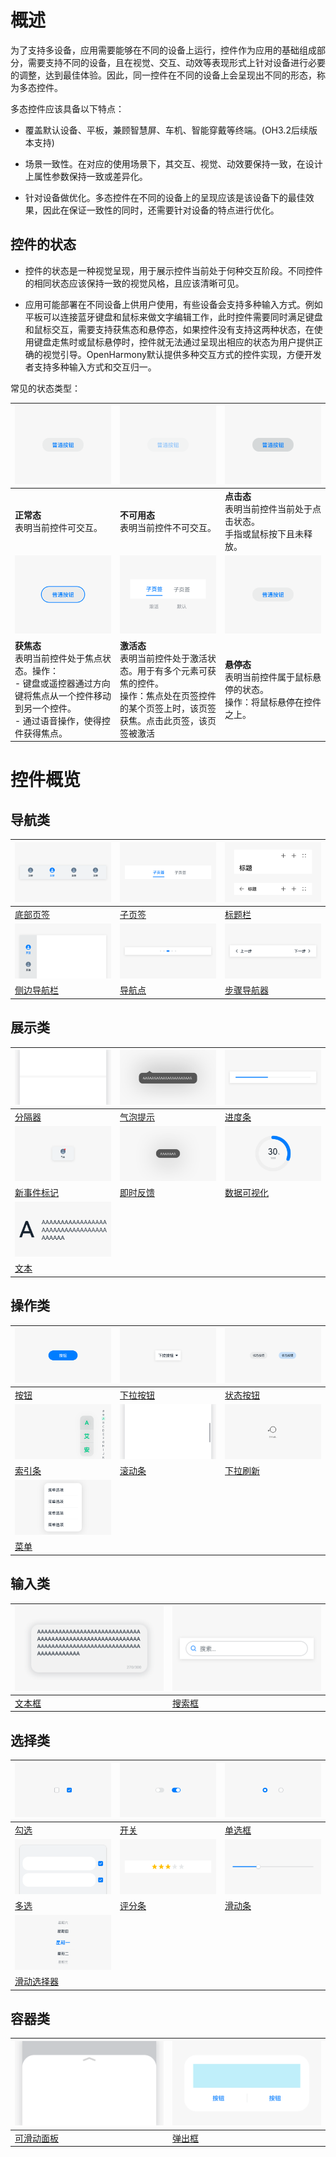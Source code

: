 # 概述


为了支持多设备，应用需要能够在不同的设备上运行，控件作为应用的基础组成部分，需要支持不同的设备，且在视觉、交互、动效等表现形式上针对设备进行必要的调整，达到最佳体验。因此，同一控件在不同的设备上会呈现出不同的形态，称为多态控件。

多态控件应该具备以下特点：

- 覆盖默认设备、平板，兼顾智慧屏、车机、智能穿戴等终端。(OH3.2后续版本支持)

- 场景一致性。在对应的使用场景下，其交互、视觉、动效要保持一致，在设计上属性参数保持一致或差异化。

- 针对设备做优化。多态控件在不同的设备上的呈现应该是该设备下的最佳效果，因此在保证一致性的同时，还需要针对设备的特点进行优化。

## 控件的状态

- 控件的状态是一种视觉呈现，用于展示控件当前处于何种交互阶段。不同控件的相同状态应该保持一致的视觉风格，且应该清晰可见。

- 应用可能部署在不同设备上供用户使用，有些设备会支持多种输入方式。例如平板可以连接蓝牙键盘和鼠标来做文字编辑工作，此时控件需要同时满足键盘和鼠标交互，需要支持获焦态和悬停态，如果控件没有支持这两种状态，在使用键盘走焦时或鼠标悬停时，控件就无法通过呈现出相应的状态为用户提供正确的视觉引导。OpenHarmony默认提供多种交互方式的控件实现，方便开发者支持多种输入方式和交互归一。

常见的状态类型：


  |![1_zh-cn_image_0000001568212890.png](figures/1_zh-cn_image_0000001568212890.png) | ![1_zh-cn_image_0000001568293053.png](figures/1_zh-cn_image_0000001568293053.png) | ![1_zh-cn_image_0000001568212892.png](figures/1_zh-cn_image_0000001568212892.png) |
| -------- | -------- | -------- |
|**正常态** <br/>表明当前控件可交互。|**不可用态** <br/>表明当前控件不可交互。 | **点击态** <br/>表明当前控件当前处于点击状态。<br/>手指或鼠标按下且未释放。  | 
 | ![1_zh-cn_image_0000001568212893.png](figures/1_zh-cn_image_0000001568212893.png) |  ![1_zh-cn_image_0000001568212894.png](figures/1_zh-cn_image_0000001568212894.png)  |  ![1_zh-cn_image_0000001568212895.png](figures/1_zh-cn_image_0000001568212895.png) |
|**获焦态** <br/>表明当前控件处于焦点状态。操作：<br/>-&nbsp;键盘或遥控器通过方向键将焦点从一个控件移动到另一个控件。 <br/>-&nbsp;通过语音操作，使得控件获得焦点。| **激活态** <br/>表明当前控件处于激活状态。用于有多个元素可获焦的控件。<br/>操作：焦点处在页签控件的某个页签上时，该页签获焦。点击此页签，该页签被激活 | **悬停态** <br/> 表明当前控件属于鼠标悬停的状态。<br/> 操作：将鼠标悬停在控件之上。| 


# 控件概览

## 导航类

  |![底部页签](figures/底部页签.png) | ![子页签超出屏幕](figures/子页签超出屏幕.png) | ![标题栏-普通](figures/标题栏-普通.png) |
| -------- | -------- | -------- |
|[底部页签](multimodal-bottom-tab.md) | [子页签](multimodal-subtab.md) | [标题栏](multimodal-title-bar.md) | 
 | ![标题栏-普通备份](figures/标题栏-普通备份.png)|  ![步骤导航器-默认](figures/步骤导航器-默认.png) |  ![2_zh-cn_image_0000001568412869.png](figures/2_zh-cn_image_0000001568412869.png) |
|[侧边导航栏](multimodal-sidebar.md) | [导航点](multimodal-swiper.md) | [步骤导航器](multimodal-stepper.md) | 


## 展示类

  |![1_zh-cn_image_0000001568093257.png](figures/1_zh-cn_image_0000001568093257.png) | ![1_zh-cn_image_0000001568212898.png](figures/1_zh-cn_image_0000001568212898.png)| ![1_zh-cn_image_0000001568212899.png](figures/1_zh-cn_image_0000001568212899.png) |
| -------- | -------- | -------- |
|[分隔器](multimodal-divider.md) |[气泡提示](multimodal-bubble.md) |[进度条](multimodal-progress-bar.md) | 
|![1_zh-cn_image_0000001517133790.png](figures/1_zh-cn_image_0000001517133790.png)| ![1_zh-cn_image_0000001568093233.png](figures/1_zh-cn_image_0000001568093233.png) |![1_zh-cn_image_0000001577319197.png](figures/1_zh-cn_image_0000001577319197.png) | 
|[新事件标记](multimodal-badge.md) | [即时反馈](multimodal-instant-tip.md) |[数据可视化](multimodal-data-panel.md) | 
| ![文本_sub_1](figures/文本_sub_1.png) |  |  |
| [文本](multimodal-text.md) |  |  |


## 操作类

  |![2_zh-cn_image_0000001568212961.png](figures/2_zh-cn_image_0000001568212961.png) | ![1_zh-cn_image_0000001517452952.png](figures/1_zh-cn_image_0000001517452952.png)| ![1_zh-cn_image_0000001568293089.png](figures/1_zh-cn_image_0000001568293089.png)|
| -------- | -------- | -------- |
|[按钮](multimodal-button.md) |[下拉按钮](multimodal-drop-down-menu.md) |[状态按钮](multimodal-state-button.md) | 
|![1_zh-cn_image_0000001517133794.png](figures/1_zh-cn_image_0000001517133794.png) |![1_zh-cn_image_0000001517133814.png](figures/1_zh-cn_image_0000001517133814.png) |![2_zh-cn_image_0000001517612920.png](figures/2_zh-cn_image_0000001517612920.png) |
|[索引条](multimodal-index-bar.md) | [滚动条](multimodal-scrollbar.md) |[下拉刷新](multimodal-pull-to-refresh.md) | 
|![1_zh-cn_image_0000001568212945.png](figures/1_zh-cn_image_0000001568212945.png) |  |  | 
|[菜单](multimodal-menu.md) |  |  | 


## 输入类

  |![1_zh-cn_image_0000001517452972.png](figures/1_zh-cn_image_0000001517452972.png) | ![1_zh-cn_image_0000001568093217.png](figures/1_zh-cn_image_0000001568093217.png) |
| -------- | -------- |
|[文本框](multimodal-text-box.md) |[搜索框](multimodal-search-box.md) |  | 

## 选择类

  |![1_zh-cn_image_0000001517133818.png](figures/1_zh-cn_image_0000001517133818.png) |![1_zh-cn_image_0000001517293384.png](figures/1_zh-cn_image_0000001517293384.png) |![1_zh-cn_image_0000001568093265.png](figures/1_zh-cn_image_0000001568093265.png) |
| -------- | -------- | -------- |
| [勾选](multimodal-tick-box.md) | [开关](multimodal-toggle.md) | [单选框](multimodal-radio-button.md) | 
|![1_zh-cn_image_0000001517133778.png](figures/1_zh-cn_image_0000001517133778.png) | ![1_zh-cn_image_0000001517452964.png](figures/1_zh-cn_image_0000001517452964.png)|![3_zh-cn_image_0000001517133822.png](figures/3_zh-cn_image_0000001517133822.png) |
| [多选](multimodal-check-box.md) |[评分条](multimodal-rating-bar.md) | [滑动条](multimodal-slider.md) | 
|![1_zh-cn_image_0000001517293372.png](figures/1_zh-cn_image_0000001517293372.png) | | |
|[滑动选择器](multimodal-picker.md) |  |  | 


## 容器类

  |![2_zh-cn_image_0000001568212941.png](figures/2_zh-cn_image_0000001568212941.png) |![1_zh-cn_image_0000001568412877.png](figures/1_zh-cn_image_0000001568412877.png) |
| -------- | -------- | 
|[可滑动面板](multimodal-slidable-panel.md) | [弹出框](multimodal-dialog.md) |  | 